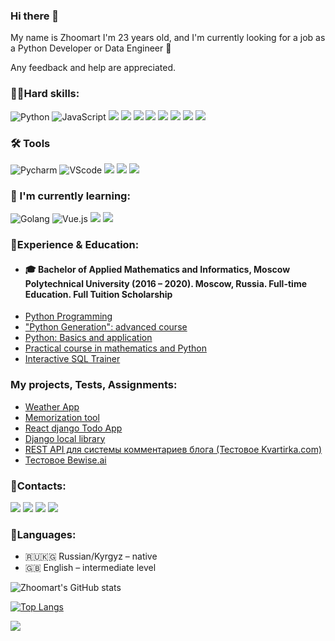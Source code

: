 ### Hi there 👋

My name is Zhoomart I'm 23 years old, and I'm currently looking for a job as a Python Developer or Data Engineer 💼

Any feedback and help are appreciated.

### ️👨‍💻Hard skills:

![Python](https://img.shields.io/badge/Python-3776AB?style=for-the-badge&logo=python&logoColor=white)
![JavaScript](https://img.shields.io/badge/javascript-%23323330.svg?style=for-the-badge&logo=javascript&logoColor=%23F7DF1E)
![](https://img.shields.io/badge/HTML-239120?style=for-the-badge&logo=html5&logoColor=white)
![](https://img.shields.io/badge/CSS-239120?&style=for-the-badge&logo=css3&logoColor=white)
![](https://img.shields.io/badge/Django-092E20?style=for-the-badge&logo=django&logoColor=white)
![](https://img.shields.io/badge/Flask-000000?style=for-the-badge&logo=flask&logoColor=white)
![](https://img.shields.io/badge/PostgreSQL-316192?style=for-the-badge&logo=postgresql&logoColor=white)
![](https://img.shields.io/badge/SQLite-07405E?style=for-the-badge&logo=sqlite&logoColor=white)
![](https://img.shields.io/badge/Heroku-430098?style=for-the-badge&logo=heroku&logoColor=white)
![](https://img.shields.io/badge/Microsoft_Excel-217346?style=for-the-badge&logo=microsoft-excel&logoColor=white)

### 🛠 Tools
![Pycharm](https://img.shields.io/badge/PyCharm-000000.svg?&style=for-the-badge&logo=PyCharm&logoColor=white)
![VScode](https://img.shields.io/badge/Visual_Studio_Code-0078D4?style=for-the-badge&logo=visual%q20studio%20code&logoColor=white)
![](https://img.shields.io/badge/Ubuntu-E95420?style=for-the-badge&logo=ubuntu&logoColor=white)
![](https://img.shields.io/badge/Linux-FCC624?style=for-the-badge&logo=linux&logoColor=black)
![](https://img.shields.io/badge/Windows-0078D6?style=for-the-badge&logo=windows&logoColor=white)

### 📃 I'm currently learning:

![Golang](https://img.shields.io/badge/Go-00ADD8?style=for-the-badge&logo=go&logoColor=white)
![Vue.js](https://img.shields.io/badge/vuejs-%2335495e.svg?style=for-the-badge&logo=vuedotjs&logoColor=%234FC08D)
![](https://img.shields.io/badge/redis-%23DD0031.svg?&style=for-the-badge&logo=redis&logoColor=white)
![](https://img.shields.io/badge/rabbitmq-%23FF6600.svg?&style=for-the-badge&logo=rabbitmq&logoColor=white)

### 🏫Experience & Education:

* #### 🎓 Bachelor of Applied Mathematics and Informatics, Moscow Polytechnical University (2016 – 2020). Moscow, Russia. Full-time Education. Full Tuition Scholarship
* [Python Programming](https://stepik.org/cert/828539) 
* ["Python Generation": advanced course](https://stepik.org/cert/1080745) 
* [Python: Basics and application](https://stepik.org/cert/828539) 
* [Practical course in mathematics and Python](https://stepik.org/cert/828539) 
* [Interactive SQL Trainer](https://stepik.org/cert/1060948) 


### My projects, Tests, Assignments:

* [Weather App](http://joerude.pythonanywhere.com/)
* [Memorization tool](https://github.com/joerude/memorization-tool)
* [React django Todo App](https://github.com/joerude/react-django-todo-app)
* [Django local library](https://github.com/joerude/django_local_library)
* [REST API для системы комментариев блога (Тестовое Kvartirka.com)](https://github.com/joerude/kvartirka_api_test)
* [Тестовое Bewise.ai](https://github.com/joerude/bewise-quiz-api-test)


### 📝Contacts:
[![](https://img.shields.io/badge/Telegram-2CA5E0?style=for-the-badge&logo=telegram&logoColor=white)](https://t.me/joerude)
[![](https://img.shields.io/badge/LinkedIn-0077B5?style=for-the-badge&logo=linkedin&logoColor=white)](#)
[![](https://img.shields.io/badge/Twitter-1DA1F2?style=for-the-badge&logo=twitter&logoColor=white)](https://twitter.com/joerude11)
[![](https://img.shields.io/badge/GitHub-100000?style=for-the-badge&logo=github&logoColor=white)](https://github.com/joerude)

[//]: # ([![]&#40;https://img.shields.io/badge/Gmail-D14836?style=for-the-badge&logo=gmail&logoColor=white&#41;]&#40;zh.akynov@gmail.com&#41;)
[//]: # ([![]&#40;https://img.shields.io/badge/Codewars-B1361E?style=for-the-badge&logo=Codewars&logoColor=white&#41;]&#40;https://www.codewars.com/users/Joerude&#41;)

### 📙Languages:
*  🇷🇺🇰🇬 Russian/Kyrgyz – native 
*  🇬🇧 English – intermediate level



![Zhoomart's GitHub stats](https://github-readme-stats.vercel.app/api?username=joerude&show_icons=true&theme=dracula&hide=contribs,prs)

[![Top Langs](https://github-readme-stats.vercel.app/api/top-langs/?username=joerude&theme=dracula)](https://github.com/anuraghazra/github-readme-stats)

![](https://komarev.com/ghpvc/?username=joerude&color=blueviolet&style=for-the-badge)



